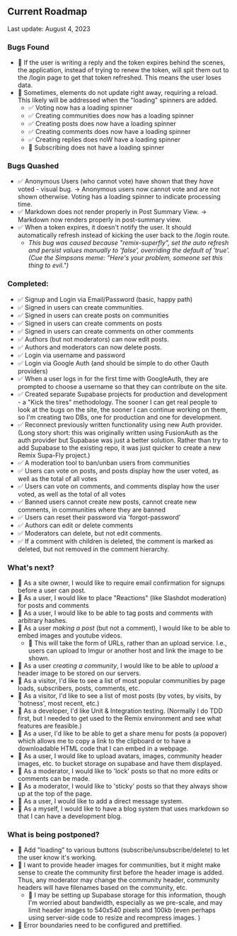 ## Current Roadmap

Last update: August 4, 2023

### Bugs Found

- 🔲 If the user is writing a reply and the token expires behind the scenes, the application, instead of trying to renew the token, will spit them out to the /login page to get that token refreshed. This means the user loses data.  
- 🔲 Sometimes, elements do not update right away, requiring a reload. This likely will be addressed when the "loading" spinners are added. 
  - ✅ Voting now has a loading spinner
  - ✅ Creating communities does now has a loading spinner
  - ✅ Creating posts does now have a loading spinner 
  - ✅ Creating comments does now have a loading spinner 
  - ✅ Creating replies does noW have a loading spinner 
  - 🔲 Subscribing does not have a loading spinner 
### Bugs Quashed

- ✅ Anonymous Users (who cannot vote) have shown that they *have* voted - visual bug. -> Anonymous users now cannot vote and are not shown otherwise. Voting has a loading spinner to indicate processing time. 
- ✅ Markdown does not render properly in Post Summary View. -> Markdown now renders properly in post-summary view. 
- ✅ When a token expires, it doesn't notify the user. It should automatically refresh instead of kicking the user back to the /login route. 
    - *This bug was caused because "remix-superfly", set the auto refresh and persist values manually to 'false', overriding the default of 'true'. (Cue the Simpsons meme: "Here's your problem, someone set this thing to evil.")*


### Completed:

- ✅ Signup and Login via Email/Password (basic, happy path)
- ✅ Signed in users can create communities.
- ✅ Signed in users can create posts on communities
- ✅ Signed in users can create comments on posts
- ✅ Signed in users can create comments on other comments
- ✅ Authors (but not moderators) can now edit posts.
- ✅ Authors and moderators can now delete posts.
- ✅ Login via username and password
- ✅ Login via Google Auth (and should be simple to do other Oauth providers)
- ✅ When a user logs in for the first time with GoogleAuth, they are prompted to choose a username so that they can contribute on the site. 
- ✅ Created separate Supabase projects for production and development - a "Kick the tires" methodology. The sooner I can get real people to look at the bugs on the site, the sooner I can continue working on them, so I'm creating two DBs, one for production and one for development.
- ✅ Reconnect previously written functionality using new Auth provider. (Long story short: this was originally written using FusionAuth as the auth provider but Supabase was just a better solution. Rather than try to add Supabase to the existing repo, it was just quicker to create a new Remix Supa-Fly project.)
- ✅ A moderation tool to ban/unban users from communities
- ✅ Users can vote on posts, and posts display how the user voted, as well as the total of all votes
- ✅ Users can vote on comments, and comments display how the user voted, as well as the total of all votes
- ✅ Banned users cannot create new posts, cannot create new comments, in communities where they are banned
- ✅ Users can reset their password via 'forgot-password'
- ✅ Authors can edit or delete comments
- ✅ Moderators can delete, but not edit comments.
- ✅ If a comment with children is deleted, the comment is marked as deleted, but not removed in the comment hierarchy.

### What's next? 

- 🔲 As a site owner, I would like to require email confirmation for signups before a user can post. 
- 🔲 As a user, I would like to place "Reactions" (like Slashdot moderation) for posts and comments
- 🔲 As a user, I would like to be able to tag posts and comments with arbitrary hashes.
- 🔲 As a user *making a post* (but not a comment), I would like to be able to embed images and youtube videos. 
  - 🔲 This will take the form of URLs, rather than an upload service. I.e., users can upload to Imgur or another host and link the image to be shown. 
- 🔲 As a user *creating a community*, I would like to be able to *upload* a header image to be stored on our servers. 
- 🔲 As a visitor, I'd like to see a list of most popular communities by page loads, subscribers, posts, comments, etc.
- 🔲 As a visitor, I'd like to see a list of most posts (by votes, by visits, by 'hotness', most recent, etc.)
- 🔲 As a developer, I'd like Unit & Integration testing. (Normally I do TDD first, but I needed to get used to the Remix environment and see what features are feasible.)
- 🔲 As a user, I'd like to be able to get a share menu for posts (a popover) which allows me to copy a link to the clipboard or to have a downloadable HTML code that I can embed in a webpage.
- 🔲 As a user, I would like to upload avatars, images, community header images, etc. to bucket storage on supabase and have them displayed.
- 🔲 As a moderator, I would like to 'lock' posts so that no more edits or comments can be made. 
- 🔲 As a moderator, I would like to 'sticky' posts so that they always show up at the top of the page. 
- 🔲 As a user, I would like to add a direct message system. 
- 🔲 As a myself, I would like to have a blog system that uses markdown so that I can have a development blog.  
### What is being postponed?

- 🔲 Add "loading" to various buttons (subscribe/unsubscribe/delete) to let the user know it's working.
- 🔲 I want to provide header images for communities, but it might make sense to create the community first before the header image is added. Thus, any moderator may change the community header, community headers will have filenames based on the community, etc.
  - 🔲 I may be setting up Supabase storage for this information, though I'm worried about bandwidth, especially as we pre-scale, and may limit header images to 540x540 pixels and 100kb (even perhaps using server-side code to resize and recompress images.  )
- 🔲 Error boundaries need to be configured and prettified.


